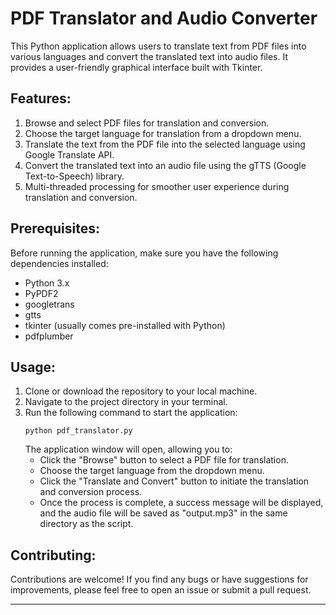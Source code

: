 # PDF Translator and Audio Converter

This Python application allows users to translate text from PDF files into various languages and convert the translated text into audio files. It provides a user-friendly graphical interface built with Tkinter.

## Features:
1. Browse and select PDF files for translation and conversion.
2. Choose the target language for translation from a dropdown menu.
3. Translate the text from the PDF file into the selected language using Google Translate API.
4. Convert the translated text into an audio file using the gTTS (Google Text-to-Speech) library.
5. Multi-threaded processing for smoother user experience during translation and conversion.

## Prerequisites:
Before running the application, make sure you have the following dependencies installed:
- Python 3.x
- PyPDF2
- googletrans
- gtts
- tkinter (usually comes pre-installed with Python)
- pdfplumber

## Usage:
1. Clone or download the repository to your local machine.
2. Navigate to the project directory in your terminal.
3. Run the following command to start the application:
   ```
   python pdf_translator.py
   ```
   The application window will open, allowing you to:
   - Click the "Browse" button to select a PDF file for translation.
   - Choose the target language from the dropdown menu.
   - Click the "Translate and Convert" button to initiate the translation and conversion process.
   - Once the process is complete, a success message will be displayed, and the audio file will be saved as "output.mp3" in the same directory as the script.

## Contributing:
Contributions are welcome! If you find any bugs or have suggestions for improvements, please feel free to open an issue or submit a pull request.

---
